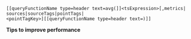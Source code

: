 ```
[[queryFunctionName type=header text=avg(]]<tsExpression>[,metrics|
sources|sourceTags|pointTags|
<pointTagKey>][[queryFunctionName type=header text=)]]
```

**Tips to improve performance**

